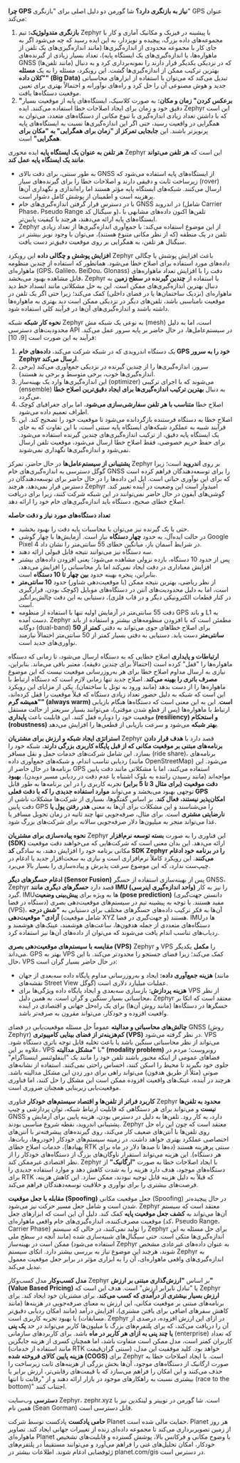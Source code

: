 **چرا GPS نیاز به بازنگری دارد؟**
شا گورمن دو دلیل اصلی برای "بازنگری" GPS عنوان می‌کند:
1.  **بازنگری متدولوژیک:** تیم Zephyr با پیشینه در فیزیک و مکانیک آماری و کار با مجموعه‌های داده بزرگ، پیچیده و نویزدار، به این ایده رسید که چه می‌شود اگر به جای کار با مجموعه محدودی از اندازه‌گیری‌ها (مانند اندازه‌گیری‌های یک تلفن از ماهواره‌ها، یا اندازه‌گیری‌های یک ایستگاه پایه)، تعداد بسیار زیادی از گیرنده‌های GNSS (مانند تلفن‌ها) که در نزدیکی یکدیگر قرار دارند را نمونه‌برداری کرد و به دنبال بهترین ترکیب ممکن از اندازه‌گیری‌ها گشت. این رویکرد، مسئله را به یک **مسئله "کلان داده" (Big Data)** تبدیل می‌کند که می‌توان با استفاده از ابزارهای محاسباتی جدید و هوش مصنوعی آن را حل کرد و راه‌های نوآورانه و احتمالاً بهتری برای تعیین موقعیت دستگاه‌ها یافت.
2.  **"برعکس کردن" زمان و مکان:** به صورت کلاسیک، ایستگاه‌های پایه از موقعیت بسیار دقیق خود و زمان برای ایجاد اصلاحات خطا استفاده می‌کنند. ایده Zephyr این است که با داشتن تعداد زیادی اندازه‌گیری با تنوع مکانی از دستگاه‌های متعدد، می‌توان به همگرایی در واقعیت رسید، حتی اگر این اندازه‌گیری‌ها نسبت به ایستگاه‌های پایه پرنویزتر باشند. این **جابجایی تمرکز از "زمان برای همگرایی" به "مکان برای همگرایی"** است.

**هر تلفن به عنوان یک ایستگاه پایه**
ایده محوری Zephyr این است که **هر تلفن می‌تواند مانند یک ایستگاه پایه عمل کند**.
*   به طور سنتی، برای دقت بالای GNSS از ایستگاه‌های پایه استفاده می‌شود که زیرساخت ثابت و دقیقی دارند و اصلاحات خطا را برای گیرنده‌های سیار (rover) ارسال می‌کنند. شبکه‌های ایستگاه پایه مؤثر هستند اما راه‌اندازی و نگهداری آن‌ها پرهزینه است و اطمینان از پوشش کامل دشوار است.
*   با در دسترس قرار گرفتن اندازه‌گیری‌های خام GNSS در اندروید (شامل Carrier Phase، Pseudo Range و سیگنال کد)، تلفن‌ها اکنون داده‌های مشابهی با ایستگاه‌های پایه ارائه می‌دهند، هرچند با کیفیت پایین‌تر.
*   Zephyr از این موضوع استفاده می‌کند: با جمع‌آوری اندازه‌گیری‌ها از تعداد زیادی تلفن در یک منطقه (که از نظر مکانی متنوع هستند)، می‌توان با وجود نویز بیشتر در سیگنال هر تلفن، به همگرایی بر روی موقعیت دقیق‌تر دست یافت.

**افزایش پوشش و چگالی داده**
این رویکرد Zephyr باعث افزایش پوشش یا چگالی داده‌های مورد استفاده برای اصلاح خطا می‌شود. همانطور که استفاده از چندین منظومه ماهواره‌ای (GPS، Galileo، BeiDou، Glonass) دقت را با افزایش تعداد ماهواره‌های قابل مشاهده بهبود می‌بخشد، Zephyr با استفاده از **چندین گیرنده در سطح زمین** به دنبال بهترین اندازه‌گیری‌های ممکن است. این به حل مشکلاتی مانند انسداد خط دید ماهواره‌ای (نزدیک ساختمان‌ها یا در فضای داخلی) کمک می‌کند؛ زیرا حتی اگر یک تلفن در موقعیت نامناسبی باشد، تلفن‌های دیگر در نزدیکی ممکن است دید بهتری به ماهواره‌ها داشته باشند و اندازه‌گیری‌های آن‌ها در فرآیند کلی استفاده شود.

**نحوه کار شبکه**
شبکه Zephyr به نوعی یک شبکه مش (mesh) است، اما به دلیل محدودیت‌های دسترسی API در سیستم‌عامل‌ها، در حال حاضر بر پایه سرور عمل می‌کند. فرآیند به این صورت است [9، 10]:
1.  یک دستگاه اندرویدی که در شبکه شرکت می‌کند، **داده‌های خام GPS خود را به سرور Zephyr ارسال می‌کند**.
2.  سرور، اندازه‌گیری‌ها را از چندین گیرنده در نزدیکی جمع‌آوری می‌کند (برخی اندازه‌گیری‌ها خوب، برخی متوسط و برخی بد هستند).
3.  این اندازه‌گیری‌ها وارد یک بهینه‌ساز (optimizer) می‌شوند که با اجرای ترکیبی (ensemble) به دنبال **بهترین ترکیب اندازه‌گیری‌ها برای ایجاد دقیق‌ترین اصلاح خطا** می‌گردد.
4.  اصلاح خطا **متناسب با هر تلفن سفارشی‌سازی می‌شود**، اما برای جغرافیای کوچک اطراف تعمیم داده می‌شود.
5.  اصلاح خطا به دستگاه فرستنده بازگردانده می‌شود تا موقعیت خود را تصحیح کند.
این فرآیند شبیه به عملکرد شبکه‌های ایستگاه پایه سنتی است، با این تفاوت که به جای یک ایستگاه پایه دقیق، از ترکیب اندازه‌گیری‌های چندین گیرنده استفاده می‌شود. برای حفظ حریم خصوصی، فقط اصلاح خطا ارسال می‌شود، موقعیت تلفن ارسال نمی‌شود و اندازه‌گیری‌ها نگهداری نمی‌شوند.

**پشتیبانی از سیستم‌عامل‌ها**
در حال حاضر، تمرکز Zephyr بر روی **اندروید** است؛ زیرا گوگل دسترسی به اندازه‌گیری‌های خام GNSS را برای توسعه‌دهندگان فراهم کرده است که برای این نوآوری حیاتی است. اپل این داده‌ها را در حال حاضر برای توسعه‌دهندگان در دسترس قرار نمی‌دهد، هرچند Zephyr امیدوار است این وضعیت در آینده تغییر کند. گوشی‌های آیفون در حال حاضر نمی‌توانند در این شبکه شرکت کنند، زیرا برای دریافت اصلاح خطای صحیح، دستگاه باید اندازه‌گیری‌های خام خود را ارائه دهد.

**تعداد دستگاه‌های مورد نیاز و دقت حاصله**
*   حتی با یک گیرنده نیز می‌توان با محاسبات پایه دقت را بهبود بخشید.
*   در حالت ایده‌آل، به حدود **چهار دستگاه** نیاز است. آزمایش‌ها با چهار گوشی Google Pixel 4 در شرایط آسمان باز، میانگین خطای 55 سانتی‌متر را نشان داد.
*   سه دستگاه نیز می‌توانند نتیجه قابل قبولی ارائه دهند.
*   پس از حدود 10 دستگاه، بازده نزولی مشاهده می‌شود؛ یعنی افزودن داده‌های بیشتر افزایش معنا‌داری در دقت ایجاد نمی‌کند اما بار محاسباتی را افزایش می‌دهد. بنابراین، پنجره بهینه حدود **بین چهار تا 10 دستگاه** است.
*   از نظر ریاضی، بهترین نتیجه ممکن (با موقعیت‌دهی شناور) حدود **10 سانتی‌متر** است، اما به دلیل محدودیت‌های آنتن در دستگاه‌های موبایل (کوچک بودن، قرارگیری در کنار قطعات الکترونیکی دیگر و در قاب فلزی)، دستیابی به این دقت چالش‌برانگیز است.
*   دقت 55 سانتی‌متر در آزمایش اولیه تنها با استفاده از منظومه GPS و باند L1 به دست آمده. Zephyr مطمئن است که با افزودن منظومه‌های بیشتر و استفاده از باند دوگانه (dual-band) برای اصلاح خطاهای جوی می‌تواند به دقتی **کمتر از 50 سانتی‌متر** دست یابد. دستیابی به دقتی بسیار کمتر از 50 سانتی‌متر احتمالاً نیازمند نوآوری‌های جدید است.

**ارتباطات و پایداری**
اصلاح خطایی که به دستگاه ارسال می‌شود، تا زمانی که دستگاه ماهواره‌ها را "قفل" کرده است (احتمالاً برای چندین دقیقه)، معتبر باقی می‌ماند. بنابراین، نیازی به ارسال مداوم اصلاح خطا برای هر به‌روزرسانی موقعیت نیست که این موضوع **مصرف باتری را بهینه می‌کند**. اصلاح جدید تنها زمانی لازم است که دستگاه ارتباط با ماهواره‌ها را از دست بدهد (مانند ورود به تونل یا ساختمان).
یکی از مزایای این رویکرد این است که شبکه به دلیل حضور تعداد زیادی دستگاه که قبلاً موقعیت را قفل کرده‌اند، **"همیشه گرم" (always warm) است**. این به این معنی است که دستگاه‌ها هنگام بازیابی ارتباط با ماهواره‌ها (پس از قطع شدن موقتی)، می‌توانند بسیار سریعتر از حالت مستقل موقعیت خود را دوباره قفل کنند. این قابلیت باعث **پایداری (resiliency) و استحکام (robustness) بهتر شبکه** می‌شود و سرعت بازیابی از قطعی‌ها را افزایش می‌دهد.

**استراتژی ایجاد شبکه و ارزش برای مشتریان**
Zephyr قصد دارد با **هدف قرار دادن برنامه‌های مبتنی بر موقعیت مکانی که از قبل پایگاه کاربری بزرگی دارند**، شبکه خود را بسازد. این شامل شرکت‌های خدمات حمل و نقل مسافر (ride share)، برنامه‌های ردیابی تناسب اندام، و شبکه‌های جمع‌آوری داده (مانند OpenStreetMap) می‌شود. این برنامه‌ها در حال حاضر از GPS استفاده می‌کنند، اما با مشکلاتی مانند دقت پایین مواجه‌اند (مانند رسیدن راننده به بلوک اشتباه یا عدم دقت در ردیابی مسیر دویدن).
**بهبود دقت موقعیت (برای مثال 3 تا 5 برابر)** تجربه کاربری را در این برنامه‌ها به طور قابل توجهی بهبود می‌بخشد و می‌تواند **موارد استفاده جدیدی را که با دقت فعلی GPS امکان‌پذیر نیستند، فعال کند**. بر اساس گفتگوها، بسیاری از شرکت‌ها مشکلات ناشی از دقت پایین GPS را می‌شناسند و این مشکلات برای آن‌ها به معنی **هدر رفتن پول یا نارضایتی مشتری** است. برای مثال، صرفه‌جویی تنها چند ثانیه در زمان تحویل مسافر یا غذا می‌تواند منجر به میلیون‌ها دلار صرفه‌جویی سالانه برای شرکت‌های بزرگ شود.

**نحوه پیاده‌سازی برای مشتریان**
Zephyr این فناوری را به صورت **بسته‌ توسعه نرم‌افزار (SDK)** ارائه می‌دهد. این بدان معنی است که شرکت‌هایی که می‌خواهند دقت موقعیت مکانی برنامه خود را افزایش دهند، به سادگی **کد SDK Zephyr را در برنامه خود ادغام می‌کنند**. این رویکرد کاملاً نرم‌افزاری است و نیازی به سخت‌افزار جدید یا ادغام در چیپ‌ست ندارد، که این موضوع سرعت پذیرش و پیاده‌سازی را بسیار بالا می‌برد.

**ادغام حسگرهای دیگر (Sensor Fusion)**
پس از بهینه‌سازی استفاده از حسگر GNSS، Zephyr قصد دارد **حسگرهای دیگری مانند IMU (واحد اندازه‌گیری اینرسی)** را نیز به کار گیرد. IMUها به ویژه برای **پیش‌بینی وضعیت (pose prediction)** (دانستن جهت‌گیری دستگاه در فضا) مفید هستند. با توجه به پیشینه تیم در سیستم‌های موقعیت‌دهی بصری (VPS)، آن‌ها به فکر ترکیب داده‌های حسگرهای مختلف برای دستیابی به **"شش درجه آزادی" موقعیت‌دهی** (شامل موقعیت XYZ و جهت‌گیری در فضا) هستند. IMUها در دستگاه‌های متعددی از جمله هدفون‌ها، ساعت‌های هوشمند، عینک‌های هوشمند و ردیاب‌های تناسب اندام یافت می‌شوند که می‌توان از داده‌های آن‌ها نیز استفاده کرد.

**مقایسه با سیستم‌های موقعیت‌دهی بصری (VPS)**
Zephyr و VPS را **مکمل** یکدیگر می‌داند. GPS بهتر به VPS کمک می‌کند؛ زیرا فضای جستجو را محدودتر می‌کند. با این حال، VPS در حال حاضر بسیار گران است:
*   **هزینه جمع‌آوری داده:** ایجاد و به‌روزرسانی مداوم پایگاه داده سه‌بعدی از جهان (مانند نقشه‌های Street View گوگل) عملیات میلیارد دلاری است.
*   **هزینه پردازش:** بازسازی سه‌بعدی و ایجاد پایگاه داده ویژگی‌ها برای VPS از نظر محاسباتی بسیار سنگین و گران است.
به همین دلیل، Zephyr معتقد است که اتکا بر حسگرها در دستگاه‌ها (مانند روش آن‌ها) برای یک راه‌حل جهانی و اقتصادی در آینده واقعیت افزوده و خودکار، می‌تواند مقرون به صرفه‌تر باشد.

**چالش‌های محاسباتی و مدالیته**
عموماً حل مسئله موقعیت‌یابی در فضای GNSS (روش Zephyr) **کم‌هزینه‌تر از فضای بینایی کامپیوتری (VPS)** در نظر گرفته می‌شود. VPS می‌تواند از نظر محاسباتی سنگین باشد یا باعث تخلیه قابل توجه باتری دستگاه شود. علاوه بر این، VPS با **"مشکل مدالیته" (modality problem)** روبروست؛ مردم در فضاهای عمومی از اینکه مجبور باشند تلفن خود را مانند یک "اینفلوئنسر اینستاگرام" جلوی خود بگیرند تا محیط را اسکن کنند، احساس راحتی نمی‌کنند. استفاده از نشانه‌های صوتی (مثلاً از طریق هدفون) می‌تواند راهی برای دور زدن این مشکل مدالیته باشد. هرچند در آینده، عینک‌های واقعیت افزوده ممکن است این مشکل را حل کنند، اما فناوری موقعیت‌یابی زیربنایی همچنان ضروری است.

**کاربرد فراتر از تلفن‌ها و اقتصاد سیستم‌های خودکار**
فناوری Zephyr **محدود به تلفن‌ها نیست** و می‌تواند برای هر دستگاهی که قابلیت ارتباط شبکه، توان پردازشی و چیپ GNSS دارد، به کار رود. تلفن‌ها به دلیل در دسترس بودن، هزینه پایین برای آزمایش و پشتیبانی اندروید، نقطه شروع مناسبی بودند. Zephyr معتقد است که چون این راه حل روی تلفن‌ها با آنتن‌های ضعیف کار می‌کند، روی گیرنده‌های پیشرفته‌تر با آنتن‌های اختصاصی عملکرد بهتری خواهد داشت.
در زمینه سیستم‌های خودکار (خودروها، ربات‌ها، پهپادها)، خدمات اصلاح خطای RTK سنتی پرهزینه هستند (ده‌ها تا صدها دلار در ماه برای هر دستگاه). این هزینه می‌تواند استقرار ناوگان‌های بزرگ از دستگاه‌های خودکار را از نظر اقتصادی غیرممکن کند. Zephyr با ایجاد اصلاحات خطا به صورت **"ارگانیک"** از دستگاه‌های موجود، هدف دارد هزینه را به شدت کاهش دهد و موارد استفاده جدیدی را برای RTK که قبلاً به دلیل هزینه قابل توجیه نبودند، ممکن سازد. این کاهش هزینه، فرصت‌های بیشتری را برای نوآوری و خلاقیت توسعه‌دهندگان فراهم می‌کند.

**مقابله با جعل موقعیت (Spoofing)**
جعل موقعیت مکانی (Spoofing) در حال پیچیده‌تر شدن است و شامل جعل مسیر حرکت نیز می‌شود. Zephyr معتقد است که سیستم آن‌ها می‌تواند به **کشف جعل موقعیت پایه** کمک کند. دلیل آن این است که ابزارهای جعل موقعیت مصرف‌کننده، اندازه‌گیری‌های خام واقعی ماهواره‌ای (کد، Pseudo Range، Carrier Phase) را تولید نمی‌کنند، در حالی که سیستم Zephyr برای حل مسئله به این اندازه‌گیری‌ها متکی است. حتی سیگنال‌های شبیه‌سازی شده (مانند آنچه در سطح ملی استفاده می‌شود) ممکن است در بهینه‌ساز Zephyr به عنوان داده‌های غیرعادی مشخص شوند، هرچند این موضوع نیاز به بررسی بیشتر دارد. اتکای سیستم Zephyr به اندازه‌گیری‌های واقعی ماهواره‌ای، آن را به ابزاری مؤثر در برابر جعل موقعیت معمول تبدیل می‌کند.

**مدل کسب‌وکار**
مدل کسب‌وکار Zephyr بر اساس **"ارزش‌گذاری مبتنی بر ارزش" (Value Based Pricing)** یا "تبادل نابرابر ارزش" است. هدف این است که Zephyr **ارزش بسیار بیشتری از درآمدی که کسب می‌کند**، برای مشتریان خود ایجاد کند. برای برنامه‌های مبتنی بر موقعیت مکانی، این ارزش به معنای صرفه‌جویی در هزینه‌ها (مانند کاهش سفرهای اضافی برای یافتن مشتری)، افزایش درآمد (مانند امکان ردیابی دقیق‌تر مسابقات) یا بهبود تجربه کاربری است. Zephyr در ازای این ارزش افزوده، درصدی از آن را دریافت می‌کند، که برای پلتفرم‌های بزرگ با میلیون‌ها کاربر می‌تواند در حد **یک پنی یا چند پنی به ازای هر کاربر در ماه** باشد. برای کاربردهای سازمانی (enterprise) که تعداد کاربران کمتر است، مدل ممکن است متفاوت باشد، اما همچنان کسری از هزینه جایگزین (مانند استفاده از خدمات RTK سنتی گران‌قیمت) خواهد بود.
کلید موفقیت این مدل، **هزینه پایین کالای فروخته شده (COGS)** برای Zephyr است. با ایجاد اصلاحات خطا به صورت ارگانیک از دستگاه‌های موجود، آن‌ها بخش بزرگی از هزینه‌های ثابت زیرساخت را حذف می‌کنند و این امکان را فراهم می‌سازد که با قیمت‌های رقابتی‌تر، ارزش برابر یا بیشتری نسبت به راهکارهای موجود در بازار ارائه دهند و از "رقابت تا انتها (race to the bottom)" اجتناب کنند.

**دسترسی**
وب‌سایت Zephyr، zephr.xyz است. شا گورمن در توییتر و لینکدین نیز با همین نام (Sean Gorman) قابل دسترسی است.

**حامی پادکست**
پادکست توسط شرکت Planet حمایت مالی شده است. Planet هر روز از زمین تصویربرداری می‌کند تا مجموعه داده‌ای زنده از تغییرات جهانی ایجاد کند. تصاویر ماهواره‌ای Planet با وضوح مکانی و فرکانس بالا، پوشش گسترده و قابلیت‌های تشخیص خودکار، امکان تحلیل‌های غنی را فراهم می‌آورد و می‌توانند مستقیماً در پلتفرم‌های ژئوفضایی ادغام شوند. اطلاعات بیشتر در planet.com/gis در دسترس است.